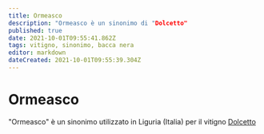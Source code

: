 ```yaml
---
title: Ormeasco
description: "Ormeasco è un sinonimo di "Dolcetto"
published: true
date: 2021-10-01T09:55:41.862Z
tags: vitigno, sinonimo, bacca nera
editor: markdown
dateCreated: 2021-10-01T09:55:39.304Z
---
```


# Ormeasco
"Ormeasco" è un sinonimo utilizzato in Liguria (Italia) per il vitigno [Dolcetto](/vitigni/Italia/bacca-nera/dolcetto)
